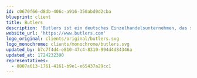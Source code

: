 ```yaml
---
id: c0670f66-d8db-406c-a916-350abd0d2cba
blueprint: client
title: Butlers
description: 'Butlers ist ein deutsches Einzelhandelsunternehmen, das sich auf den Verkauf von Wohnaccessoires, Möbeln und Dekorationsartikeln spezialisiert hat. Mit Filialen in mehreren Ländern sowie einem starken Online-Shop bietet Butlers eine breite Auswahl an stilvollen und erschwinglichen Produkten für die Einrichtung und Gestaltung von Wohnräumen. Das Unternehmen ist bekannt für sein vielseitiges Sortiment, das aktuelle Trends aufgreift und eine Mischung aus klassischem und modernem Design bietet.'
website_url: 'https://www.butlers.com'
logo_original: clients/original/butlers.svg
logo_monochrome: clients/monochrome/butlers.svg
updated_by: b7c7f4d4-e810-47c4-8310-994d4d84346a
updated_at: 1724232390
representatives:
  - 0807a613-1761-4161-b9e1-e65437a29cc1
---
```

